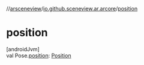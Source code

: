 //[arsceneview](../../index.md)/[io.github.sceneview.ar.arcore](index.md)/[position](position.md)

# position

[androidJvm]\
val Pose.[position](position.md): [Position](../../../sceneview/io.github.sceneview.math/-position/index.md)
